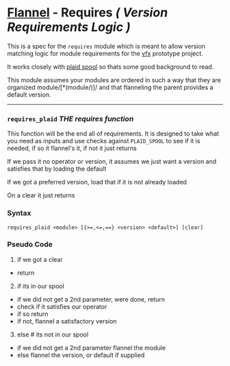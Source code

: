 # [Flannel][readme-md] - Requires *( Version Requirements Logic )*

This is a spec for the `requires` module which is meant to allow version matching logic for module requirements for the [vfx][vfx-prototype-readme] prototype project.

It works closely with [plaid spool][plaid-spool-md] so thats some good background to read.

This module assumes your modules are ordered in such a way that they are organized module/[*(module/)]<version>/ and that flanneling the parent provides a default version.

---

### `requires_plaid` *THE requires function*

This function will be the end all of requirements. It is designed to take what you need as inputs and use checks against `PLAID_SPOOL` to see if it is needed, if so it flannel's it, if not it just returns

If we pass it no operator or version, it assumes we just want a version and satisfies that by loading the default

If we got a preferred version, load that if it is not already loaded

On a clear it just returns

### Syntax

`requires_plaid <module> [{>=,<=,==} <version> <default>] [clear]`

### Pseudo Code

1. if we got a clear
  - return
2. if its in our spool
  - if we did not get a 2nd parameter, were done, return
  - check if it satisfies our operator
  - if so return
  - if not, flannel a satisfactory version
3. else # its not in our spool
  - if we did not get a 2nd parameter flannel the module
  - else flannel the version, or default if supplied

[plaid-spool-md]: PLAID_SPOOL.md "Plaid Spool Markdown"
[vfx-prototype-readme]: vfx/README.md "Vfx Prototype Readme"
[readme-md]: ../README.md "Flannel Readme"